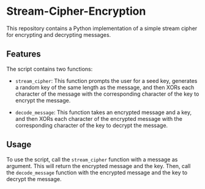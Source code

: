 # Stream-Cipher-Encryption

This repository contains a Python implementation of a simple stream cipher for encrypting and decrypting messages. 

## Features

The script contains two functions:

- `stream_cipher`: This function prompts the user for a seed key, generates a random key of the same length as the message, and then XORs each character of the message with the corresponding character of the key to encrypt the message.

- `decode_message`: This function takes an encrypted message and a key, and then XORs each character of the encrypted message with the corresponding character of the key to decrypt the message.

## Usage

To use the script, call the `stream_cipher` function with a message as argument. This will return the encrypted message and the key. Then, call the `decode_message` function with the encrypted message and the key to decrypt the message.
